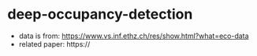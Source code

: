 # deep-occupancy-detection
- data is from: https://www.vs.inf.ethz.ch/res/show.html?what=eco-data
- related paper: https://
